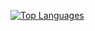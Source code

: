 [![Top Languages](https://github-readme-stats.vercel.app/api/top-langs/?username=Dean5w6&layout=compact)](https://github.com/Dean5w6/github-readme-stats)
